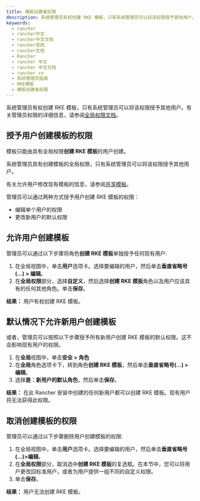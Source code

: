 ```yaml
---
title: 模板创建者权限
description: 系统管理员有权创建 RKE 模板，只有系统管理员可以将该权限授予其他用户。有关管理员权限的详细信息，请参阅全局权限文档。
keywords:
  - rancher
  - rancher中文
  - rancher中文文档
  - rancher官网
  - rancher文档
  - Rancher
  - rancher 中文
  - rancher 中文文档
  - rancher cn
  - 系统管理员指南
  - RKE模板
  - 模板创建者权限
---
```


系统管理员有权创建 RKE 模板，只有系统管理员可以将该权限授予其他用户。有关管理员权限的详细信息，请参阅[全局权限文档](/docs/rancher2/admin-settings/rbac/global-permissions/_index)。

## 授予用户创建模板的权限

模板只能由具有全局权限**创建 RKE 模板**的用户创建。

系统管理员具有创建模板的全局权限，只有系统管理员可以将该权限授予其他用户。

有关允许用户修改现有模板的信息，请参阅[共享模板](/docs/rancher2/admin-settings/rke-templates/template-access-and-sharing/_index)。

管理员可以通过两种方式授予用户创建 RKE 模板的权限：

- 编辑单个用户的权限
- 更改新用户的默认权限

## 允许用户创建模板

管理员可以通过以下步骤将角色**创建 RKE 模板**单独授予任何现有用户:

1. 在全局视图中，单击**用户**选项卡。选择要编辑的用户，然后单击**垂直省略号(…) > 编辑**。
1. 在**全局权限**部分，选择**自定义**，然后选择**创建 RKE 模板**角色以及用户应该具有的任何其他角色。单击**保存**。

**结果：** 用户有权创建 RKE 模板。

## 默认情况下允许新用户创建模板

或者，管理员可以按照以下步骤授予所有新用户创建 RKE 模板的默认权限。这不会影响现有用户的权限。

1. 在**全局**视图中，单击**安全 > 角色**
1. 在**全局**角色选项卡下，转到角色**创建 RKE 模板**，然后单击**垂直省略号(…) > 编辑**。
1. 选择**是：新用户的默认角色**，然后单击**保存**。

**结果：** 在此 Rancher 安装中创建的任何新用户都可以创建 RKE 模板。现有用户将无法获得此权限。

## 取消创建模板的权限

管理员可以通过以下步骤删除用户创建模板的权限:

1. 在全局视图中，单击**用户**选项卡。选择要编辑的用户，然后单击**垂直省略号(…)>编辑**。
1. 在**全局权限**部分，取消选中**创建 RKE 模板**的复选框。在本节中，您可以将用户更改回标准用户，或者为用户提供一组不同的自定义权限。
1. 单击**保存**。

**结果：** 用户无法创建 RKE 模板。
